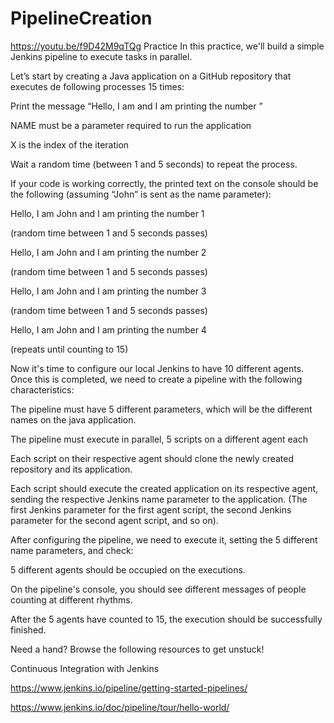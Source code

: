 # PipelineCreation
https://youtu.be/f9D42M9qTQg
Practice
In this practice, we'll build a simple Jenkins pipeline to execute tasks in parallel.

Let’s start by creating a Java application on a GitHub repository that executes de following processes 15 times:

Print the message “Hello, I am <NAME> and I am printing the number <X>”

NAME must be a parameter required to run the application

X is the index of the iteration

Wait a random time (between 1 and 5 seconds) to repeat the process.

If your code is working correctly, the printed text on the console should be the following (assuming “John” is sent as the name parameter):

Hello, I am John and I am printing the number 1

(random time between 1 and 5 seconds passes)

 Hello, I am John and I am printing the number 2

(random time between 1 and 5 seconds passes)

Hello, I am John and I am printing the number 3

(random time between 1 and 5 seconds passes)

Hello, I am John and I am printing the number 4

(repeats until counting to 15)

Now it's time to configure our local Jenkins to have 10 different agents. Once this is completed, we need to create a pipeline with the following characteristics:

The pipeline must have 5 different parameters, which will be the different names on the java application.

The pipeline must execute in parallel, 5 scripts on a different agent each

Each script on their respective agent should clone the newly created repository and its application.

Each script should execute the created application on its respective agent, sending the respective Jenkins name parameter to the application. (The first Jenkins parameter for the first agent script, the second Jenkins parameter for the second agent script, and so on).

After configuring the pipeline, we need to execute it, setting the 5 different name parameters, and check:

5 different agents should be occupied on the executions.

On the pipeline's console, you should see different messages of people counting at different rhythms.

After the 5 agents have counted to 15, the execution should be successfully finished.

Need a hand? Browse the following resources to get unstuck!

Continuous Integration with Jenkins

https://www.jenkins.io/pipeline/getting-started-pipelines/

https://www.jenkins.io/doc/pipeline/tour/hello-world/
